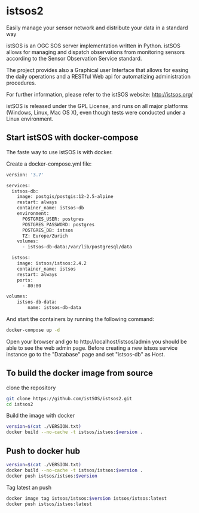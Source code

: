 # istsos2
Easily manage your sensor network and distribute your data in a standard way

istSOS is an OGC SOS server implementation written in Python. istSOS allows for managing and dispatch observations from monitoring sensors according to the Sensor Observation Service standard.

The project provides also a Graphical user Interface that allows for easing the daily operations and a RESTful Web api for automatizing administration procedures.

For further information, please refer to the istSOS website: <http://istsos.org/>

istSOS is released under the GPL License, and runs on all major platforms (Windows, Linux, Mac OS X), even though tests were conducted under a Linux environment.


## Start istSOS with docker-compose

The faste way to use istSOS is with docker.

Create a docker-compose.yml file:

```bash
version: '3.7'

services:
  istsos-db:
    image: postgis/postgis:12-2.5-alpine
    restart: always
    container_name: istsos-db
    environment:
      POSTGRES_USER: postgres
      POSTGRES_PASSWORD: postgres
      POSTGRES_DB: istsos
      TZ: Europe/Zurich
    volumes:
      - istsos-db-data:/var/lib/postgresql/data

  istsos:
    image: istsos/istsos:2.4.2
    container_name: istsos
    restart: always
    ports:
      - 80:80

volumes:
    istsos-db-data:
        name: istsos-db-data

```

And start the containers by running the following command:


```bash
docker-compose up -d
```

Open your browser and go to http://localhost/istsos/admin you should be able to see the web admin page.
Before creating a new istsos service instance go to the "Database" page and set "istsos-db" as Host.

## To build the docker image from source

clone the repository

```bash
git clone https://github.com/istSOS/istsos2.git
cd istsos2
```

Build the image with docker

```bash
version=$(cat ./VERSION.txt)
docker build --no-cache -t istsos/istsos:$version .
```

## Push to docker hub

```bash
version=$(cat ./VERSION.txt)
docker build --no-cache -t istsos/istsos:$version .
docker push istsos/istsos:$version
```

Tag latest an push

```bash
docker image tag istsos/istsos:$version istsos/istsos:latest
docker push istsos/istsos:latest
```
